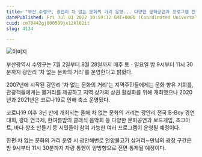 ```yaml
---
title: "부산 수영구, 광안리 차 없는 문화의 거리 운영... 다양한 문화공연과 프로그램 진행"
datePublished: Fri Jul 01 2022 10:59:12 GMT+0000 (Coordinated Universal Time)
cuid: cm70442gj000509jx12kl82it
slug: 4134

---
```



![이미지](https://cdn.hashnode.com/res/hashnode/image/upload/v1739255992670/fefb0c1c-11c9-4658-bdbe-5e0c9024e669.jpeg)

부산광역시 수영구는 7월 2일부터 8월 28일까지 매주 토ㆍ일요일 밤 9시부터 11시 30분까지 광안리 '차 없는 문화의 거리'를 운영한다고 밝혔다.

2007년에 시작된 광안리 '차 없는 문화의 거리'는 지역주민들에게는 문화 향유 기회를, 관광객들에게는 볼거리를 제공하고 지역 상가의 상권 활성화를 위해 개최했으나 2020년과 2021년은 코로나19로 인해 축소 운영됐다.

코로나19 이후 3년 만에 개최되는 올해 차 없는 문화의 거리는 광안리 전국 B-Boy 경연대회, 광대 연극제, 한여름밤의 클래식 음악회 등 다양한 문화공연과 보드게임, 초크아트, 바다 향초 만들기 등 시민들이 참여 가능한 여러 프로그램이 운영될 예정이다.

한편 차 없는 문화의 거리 운영 시 광안해변로 언양불고기 삼거리∼만남의 광장 구간은 밤 9시부터 11시 30분까지 차량 통행이 양방향으로 전면 통제될 예정이다.